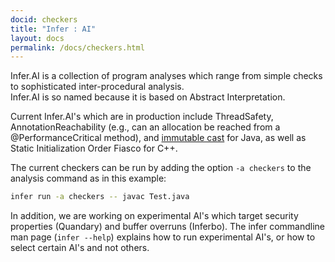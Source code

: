 ```yaml
---
docid: checkers
title: "Infer : AI"
layout: docs
permalink: /docs/checkers.html
---
```




Infer.AI is a collection of program analyses which range from simple checks to sophisticated inter-procedural analysis.  
Infer.AI is so named because it is based on Abstract Interpretation. 

Current Infer.AI's which are in production include ThreadSafety, 
AnnotationReachability (e.g., can an allocation be reached from a @PerformanceCritical method), and [immutable cast](docs/checkers-bug-types.html#CHECKERS_IMMUTABLE_CAST) for Java, as well as Static Initialization Order Fiasco for C++. 

The current checkers can be run by adding the option `-a checkers` to the analysis command as in this example:

```bash
infer run -a checkers -- javac Test.java
```

In addition, we are working on experimental AI's which target 
security properties (Quandary) and buffer overruns (Inferbo). The infer commandline man page
(`infer --help`) explains how to run experimental AI's, or how to select certain AI's and not others.

 
